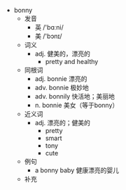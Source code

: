 - bonny
  - 发音
    - 英 /'bɑːni/
    - 美 /'bɔnɪ/
  - 词义
    - adj. 健美的，漂亮的
      - pretty and healthy
  - 同根词
    - adj. bonnie 漂亮的
    - adv. bonnie 极妙地
    - adv. bonnily 快活地；美丽地
    - n. bonnie 美女（等于bonny）
  - 近义词
    - adj. 漂亮的；健美的
      - pretty
      - smart
      - tony
      - cute
  - 例句
    - a bonny baby 健康漂亮的婴儿
  - 补充